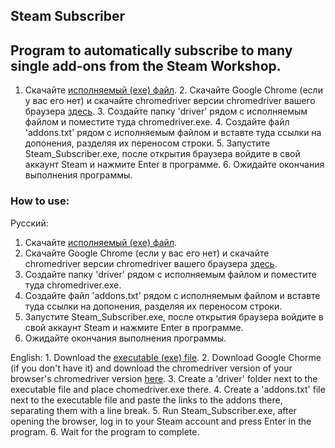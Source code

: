 ## Steam Subscriber

## Program to automatically subscribe to many single add-ons from the Steam Workshop.

1. Скачайте [исполняемый (exe) файл](https://github.com/CNGN3MYHDA/Steam-Subscriber/releases).
	2. Скачайте Google Chrome (если у вас его нет) и скачайте chromedriver версии chromedriver вашего браузера [здесь](https://chromedriver.storage.googleapis.com/index.html).
	3. Создайте папку 'driver' рядом с исполняемым файлом и поместите туда chromedriver.exe.
	4. Создайте файл 'addons.txt' рядом с исполняемым файлом и вставте туда ссылки на допонения, разделяя их переносом строки.
	5. Запустите Steam_Subscriber.exe, после открытия браузера войдите в свой аккаунт Steam и нажмите Enter в программе.
	6. Ожидайте окончания выполнения программы.

### How to use:
Русский:
1. Скачайте [исполняемый (exe) файл](https://github.com/CNGN3MYHDA/Steam-Subscriber/releases).
2. Скачайте Google Chrome (если у вас его нет) и скачайте chromedriver версии chromedriver вашего браузера [здесь](https://chromedriver.storage.googleapis.com/index.html).
3. Создайте папку 'driver' рядом с исполняемым файлом и поместите туда chromedriver.exe.
4. Создайте файл 'addons.txt' рядом с исполняемым файлом и вставте туда ссылки на допонения, разделяя их переносом строки.
5. Запустите Steam_Subscriber.exe, после открытия браузера войдите в свой аккаунт Steam и нажмите Enter в программе.
6. Ожидайте окончания выполнения программы.

English:
	1. Download the [executable (exe) file](https://github.com/CNGN3MYHDA/Steam-Subscriber/releases).
	2. Download Google Chorme (if you don't have it) and download the chromedriver version of your browser's chromedriver version [here](https://chromedriver.storage.googleapis.com/index.html).
	3. Create a 'driver' folder next to the executable file and place chomedriver.exe there.
	4. Create a 'addons.txt' file next to the executable file and paste the links to the addons there, separating them with a line break.
	5. Run Steam_Subscriber.exe, after opening the browser, log in to your Steam account and press Enter in the program.
	6. Wait for the program to complete.
